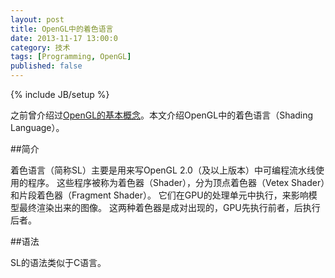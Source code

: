 ```yaml
---
layout: post
title: OpenGL中的着色语言
date: 2013-11-17 13:00:0
category: 技术
tags: [Programming, OpenGL]
published: false
---
```

{% include JB/setup %}

之前曾介绍过[OpenGL的基本概念](/posts/opengl-concepts/)。本文介绍OpenGL中的着色语言（Shading Language）。

<!--more-->
##简介

着色语言（简称SL）主要是用来写OpenGL 2.0（及以上版本）中可编程流水线使用的程序。
这些程序被称为着色器（Shader），分为顶点着色器（Vetex Shader）和片段着色器（Fragment Shader）。
它们在GPU的处理单元中执行，来影响模型最终渲染出来的图像。
这两种着色器是成对出现的，GPU先执行前者，后执行后者。

##语法

SL的语法类似于C语言。